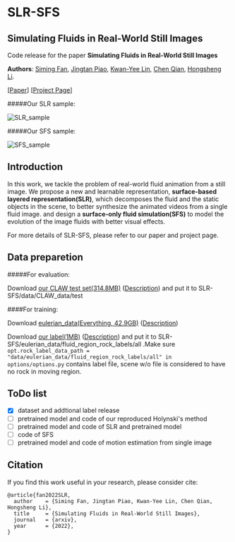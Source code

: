 # SLR-SFS

## Simulating Fluids in Real-World Still Images 

Code release for the paper **Simulating Fluids in Real-World Still Images**

**Authors**: [Siming Fan](https://simon3dv.github.io/), [Jingtan Piao](#), [Kwan-Yee Lin](https://kwanyeelin.github.io/), [Chen Qian](https://scholar.google.com/citations?user=AerkT0YAAAAJ&hl=en), [Hongsheng Li](http://www.ee.cuhk.edu.hk/~hsli/).

[[Paper](#)] [[Project Page](https://SimulatingFluids.github.io/)]

#####Our SLR sample:

![SLR_sample](https://user-images.githubusercontent.com/56864061/163476834-4fb912ec-4afc-4bb4-911c-97744cdb6ea6.gif) 

#####Our SFS sample:

![SFS_sample](https://user-images.githubusercontent.com/56864061/163478052-97f47118-8c73-423c-bede-4b014e99ea67.gif)

## Introduction
In this work, we tackle the problem of real-world fluid animation from a still image.  We propose a new and learnable representation, **surface-based layered representation(SLR)**, which decomposes the fluid and the static objects in the scene, to better synthesize the animated videos from a single fluid image. and design a **surface-only fluid simulation(SFS)** to model the evolution of the image fluids with better visual effects.

For more details of SLR-SFS, please refer to our paper and project page.

## Data preparetion
#####For evaluation:

Download [our CLAW test set(314.8MB)](https://drive.google.com/file/d/178y3M96fvYwmzZU-ngMosBBOrbJ-tDe-/view?usp=sharing) ([Description](https://slr-sfs.github.io/dataset/)) and put it to SLR-SFS/data/CLAW_data/test

####For training:

Download [eulerian_data(Everything, 42.9GB)](https://drive.google.com/file/d/19f2PsKEaeAmspd1ceGkOEMhZsZNquZyF/view) ([Description](https://eulerian.cs.washington.edu/dataset/))

Download [our label(1MB)](https://drive.google.com/file/d/1WDvHbkVn-CwWXjCAZItBnUAmSvbfaed9/view) ([Description](https://slr-sfs.github.io/dataset/)) and put it to SLR-SFS/eulerian_data/fluid_region_rock_labels/all
.Make sure `opt.rock_label_data_path = "data/eulerian_data/fluid_region_rock_labels/all" in options/options.py` contains label file, scene w/o file is considered to have no rock in moving region.


 
## ToDo list
- [x] dataset and addtional label release
- [ ] pretrained model and code of our reproduced Holynski's method
- [ ] pretrained model and code of SLR and pretrained model
- [ ] code of SFS
- [ ] pretrained model and code of motion estimation from single image

## Citation
If you find this work useful in your research, please consider cite:
```
@article{fan2022SLR,
  author    = {Siming Fan, Jingtan Piao, Kwan-Yee Lin, Chen Qian, Hongsheng Li},
  title     = {Simulating Fluids in Real-World Still Images},
  journal   = {arxiv},
  year      = {2022},
}
``` 


